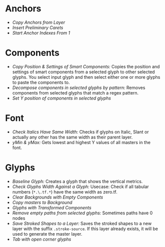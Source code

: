 
 # Anchors 
- *Copy Anchors from Layer* 
- *Insert Preliminary Carets* 
- *Start Anchor Indexes From 1* 

 # Components 
- *Copy Position & Settings of Smart Components:* Copies the position and settings of smart components from a selected glyph to other selected glyphs. You select input glyph and then select either one or more glyphs to paste the components to.
- *Decompose components in selected glyphs by pattern:* Removes components from selected glyphs that match a regex pattern.
- *Set Y position of components in selected glyphs* 

 # Font 
- *Check Italics Have Same Width:* Checks if glyphs on Italic, Slant or actually any other has the same width as their parent layer.
- *yMin & yMax:* Gets lowest and highest Y values of all masters in the font.

 # Glyphs 
- *Baseline Glyph:* Creates a glyph that shows the vertical metrics.
- *Check Glyphs Width Against a Glyph:* Usecase: Check if all tabular numbers (`*.\.tf.*`) have the same width as zero.tf.
- *Clear Backgrounds with Empty Components* 
- *Copy masters to Background* 
- *Glyphs with Transformed Components* 
- *Remove empty paths from selected glyphs:* Sometimes paths have 0 nodes
- *Save Stroked Shapes to a Layer:* Saves the stroked shapes to a new layer with the suffix `.stroke-source`. If this layer already exists, it will be used to generate the master layer.
- *Tab with open corner glyphs* 
